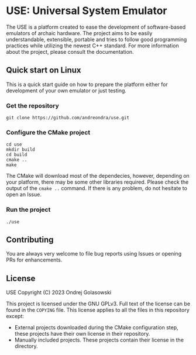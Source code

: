 # USE: Universal System Emulator
The USE is a platform created to ease the development of software-based emulators of archaic hardware.
The project aims to be easily understandable, extensible, portable and tries to follow good programming practices while
utilizing the newest C++ standard. For more information about the project, please consult the documentation.

## Quick start on Linux
This is a quick start guide on how to prepare the platform either for development of your own emulator or just testing.

### Get the repository
```shell
git clone https://github.com/andreondra/use.git
```
### Configure the CMake project
```shell
cd use
mkdir build
cd build
cmake ..
make
```

The CMake will download most of the dependecies, however, depending on your platform, there may be some other
libraries required. Please check the output of the `cmake ..` command. If there is any problem, do not hesitate
to open an Issue.

### Run the project
```shell
./use
```

## Contributing
You are always very welcome to file bug reports using Issues or opening PRs for enhancements.

## License
USE Copyright (C) 2023 Ondrej Golasowski

This project is licensed under the GNU GPLv3.
Full text of the license can be found in the `COPYING` file.
This license applies to all the files in this repository except:
- External projects downloaded during the CMake configuration step, these projects have their own license in their repository.
- Manually included projects. These projects contain their license in the directory.